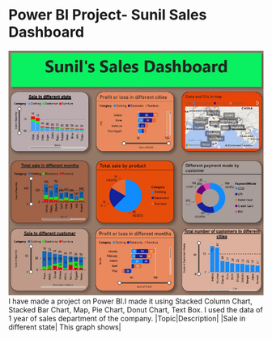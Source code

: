 # Power BI Project- Sunil Sales Dashboard
<img src ="https://github.com/SunilKumarKushavaha1/Project/blob/main/Power%20BI1.jpg">
I have made a project on Power BI.I made it using Stacked Column Chart, Stacked Bar Chart, Map, Pie Chart, Donut Chart, Text Box. I used the data of 1 year of sales department of the company.
|Topic|Description|
|Sale in different state| This graph shows|
